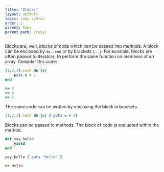 ```yaml
---
title: "Blocks"
layout: default
topic: ruby-syntax
order: 2
parent: Ruby
parent_path: /ruby/
---
```

Blocks are, well, *blocks* of code which can be passed into methods. A block can be enclosed by `do..end` or by brackets `{..}`. For example, blocks are often passed to iterators, to perform the same function on members of an array. Consider this code:
```ruby
[1,2,3].each do |x|
    puts x + 2
end

>> 3
>> 4
>> 5
``` 

The same code can be written by enclosing the block in brackets.
```ruby
[1,2,3].each do |x| { puts x + 2}
```

Blocks can be passed to methods. The block of code is evaluated within the method.

```ruby
def say_hello
    yield
end

say_hello { puts "Hello" }

>> Hello
```